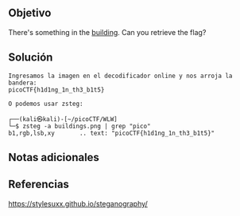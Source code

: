 ## Objetivo
There's something in the [building](https://jupiter.challenges.picoctf.org/static/011955b303f293d60c8116e6a4c5c84f/buildings.png). Can you retrieve the flag?
## Solución
```
Ingresamos la imagen en el decodificador online y nos arroja la bandera:
picoCTF{h1d1ng_1n_th3_b1t5}

O podemos usar zsteg:

┌──(kali㉿kali)-[~/picoCTF/WLW]
└─$ zsteg -a buildings.png | grep "pico"
b1,rgb,lsb,xy       .. text: "picoCTF{h1d1ng_1n_th3_b1t5}"

```
## Notas adicionales
## Referencias
https://stylesuxx.github.io/steganography/